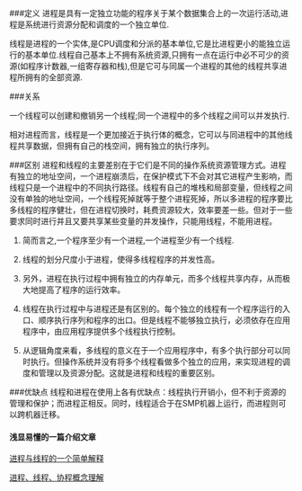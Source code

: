 ###定义
进程是具有一定独立功能的程序关于某个数据集合上的一次运行活动,进程是系统进行资源分配和调度的一个独立单位.

线程是进程的一个实体,是CPU调度和分派的基本单位,它是比进程更小的能独立运行的基本单位.线程自己基本上不拥有系统资源,只拥有一点在运行中必不可少的资源(如程序计数器,一组寄存器和栈),但是它可与同属一个进程的其他的线程共享进程所拥有的全部资源.
      
###关系
  
一个线程可以创建和撤销另一个线程;同一个进程中的多个线程之间可以并发执行.

相对进程而言，线程是一个更加接近于执行体的概念，它可以与同进程中的其他线程共享数据，但拥有自己的栈空间，拥有独立的执行序列。
    
###区别 
进程和线程的主要差别在于它们是不同的操作系统资源管理方式。进程有独立的地址空间，一个进程崩溃后，在保护模式下不会对其它进程产生影响，而线程只是一个进程中的不同执行路径。线程有自己的堆栈和局部变量，但线程之间没有单独的地址空间，一个线程死掉就等于整个进程死掉，所以多进程的程序要比多线程的程序健壮，但在进程切换时，耗费资源较大，效率要差一些。但对于一些要求同时进行并且又要共享某些变量的并发操作，只能用线程，不能用进程。

1) 简而言之,一个程序至少有一个进程,一个进程至少有一个线程.

2) 线程的划分尺度小于进程，使得多线程程序的并发性高。

3) 另外，进程在执行过程中拥有独立的内存单元，而多个线程共享内存，从而极大地提高了程序的运行效率。

4) 线程在执行过程中与进程还是有区别的。每个独立的线程有一个程序运行的入口、顺序执行序列和程序的出口。但是线程不能够独立执行，必须依存在应用程序中，由应用程序提供多个线程执行控制。

5) 从逻辑角度来看，多线程的意义在于一个应用程序中，有多个执行部分可以同时执行。但操作系统并没有将多个线程看做多个独立的应用，来实现进程的调度和管理以及资源分配。这就是进程和线程的重要区别。
   
###优缺点
线程和进程在使用上各有优缺点：线程执行开销小，但不利于资源的管理和保护；而进程正相反。同时，线程适合于在SMP机器上运行，而进程则可以跨机器迁移。

#### 浅显易懂的一篇介绍文章
[进程与线程的一个简单解释](http://www.ruanyifeng.com/blog/2013/04/processes_and_threads.html)

[进程、线程、协程概念理解](http://www.cnblogs.com/yafang/p/6425501.html)